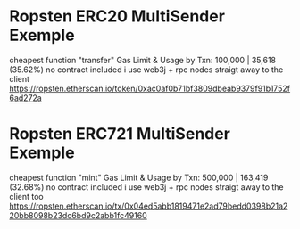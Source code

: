 # Ropsten ERC20 MultiSender Exemple
cheapest function "transfer" Gas Limit & Usage by Txn: 100,000 | 35,618 (35.62%)
no contract included i use web3j + rpc nodes straigt away to the client
https://ropsten.etherscan.io/token/0xac0af0b71bf3809dbeab9379f91b1752f6ad272a

# Ropsten ERC721 MultiSender Exemple
cheapest function "mint" Gas Limit & Usage by Txn: 500,000 | 163,419 (32.68%)
no contract included i use web3j + rpc nodes straigt away to the client too
https://ropsten.etherscan.io/tx/0x04ed5abb1819471e2ad79bedd0398b21a220bb8098b23dc6bd9c2abb1fc49160
